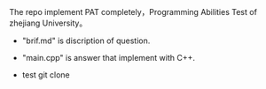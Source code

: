 The repo implement PAT completely，Programming Abilities Test of zhejiang University。  

- "brif.md" is discription of question.
- "main.cpp" is answer that implement with C++.

- test git clone
